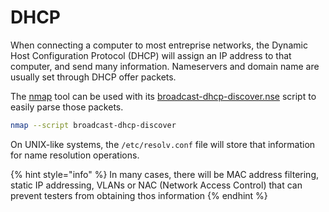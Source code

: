 # DHCP

When connecting a computer to most entreprise networks, the Dynamic Host Configuration Protocol \(DHCP\) will assign an IP address to that computer, and send many information. Nameservers and domain name are usually set through DHCP offer packets.

The [nmap](https://nmap.org/) tool can be used with its [broadcast-dhcp-discover.nse](https://nmap.org/nsedoc/scripts/broadcast-dhcp-discover.html) script to easily parse those packets.

```bash
nmap --script broadcast-dhcp-discover
```

On UNIX-like systems, the `/etc/resolv.conf` file will store that information for name resolution operations.

{% hint style="info" %}
In many cases, there will be MAC address filtering, static IP addressing, VLANs or NAC \(Network Access Control\) that can prevent testers from obtaining thos information
{% endhint %}

